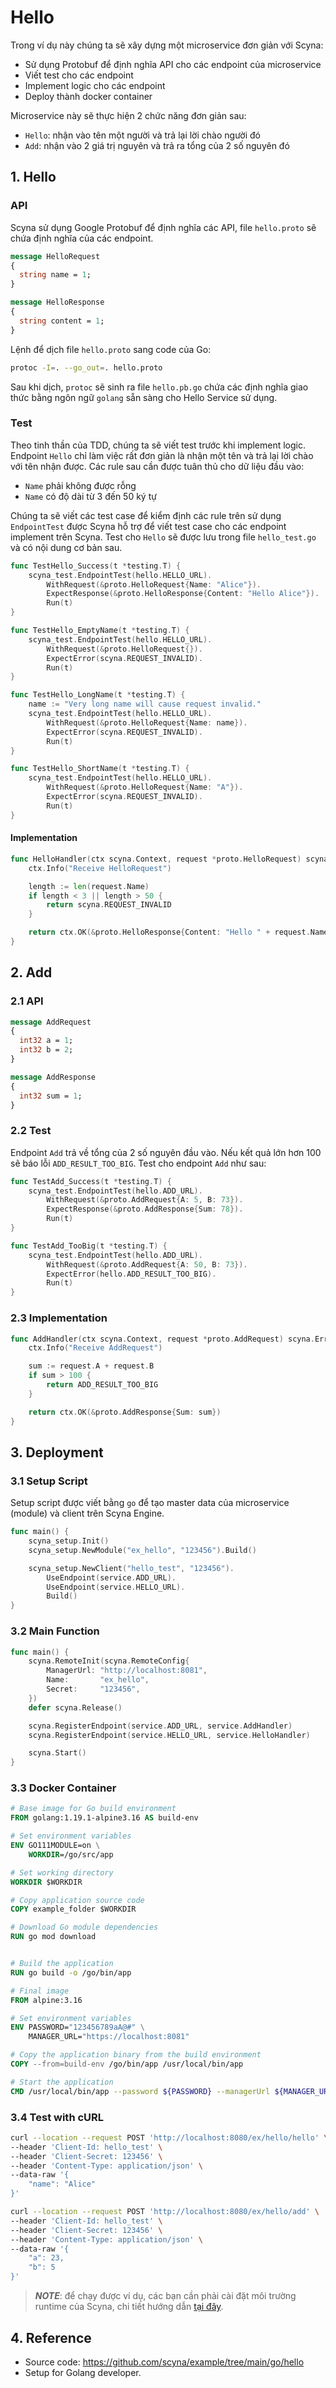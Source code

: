 # Hello

Trong ví dụ này chúng ta sẽ xây dựng một microservice đơn giản với Scyna:
- Sử dụng Protobuf để định nghĩa API cho các endpoint của microservice
- Viết test cho các endpoint
- Implement logic cho các endpoint
- Deploy thành docker container

Microservice này sẽ thực hiện 2 chức năng đơn giản sau:
- `Hello`: nhận vào tên một người và trả lại lời chào người đó
- `Add`: nhận vào 2 giá trị nguyên và trả ra tổng của 2 số nguyên đó

## 1. Hello

### API

Scyna sử dụng Google Protobuf để định nghĩa các API, file `hello.proto` sẽ chứa định nghĩa của các endpoint.

```protobuf
message HelloRequest
{
  string name = 1;
}

message HelloResponse 
{
  string content = 1;
}
```

Lệnh để dịch file `hello.proto` sang code của Go:

```bash
protoc -I=. --go_out=. hello.proto
```

Sau khi dịch, `protoc` sẽ sinh ra file `hello.pb.go` chứa các định nghĩa giao thức bằng ngôn ngữ `golang` sẵn sàng cho Hello Service sử dụng.

### Test

Theo tinh thần của TDD, chúng ta sẽ viết test trước khi implement logic. Endpoint `Hello` chỉ làm việc rất đơn giản là nhận một tên và trả lại lời chào với tên nhận được. Các rule sau cần được tuân thủ cho dữ liệu đầu vào:
- `Name` phải không được rỗng
- `Name` có độ dài từ 3 đến 50 ký tự

Chúng ta sẽ viết các test case để kiểm định các rule trên sử dụng `EndpointTest` được Scyna hỗ trợ để viết test case cho các endpoint implement trên Scyna. Test cho `Hello` sẽ được lưu trong file `hello_test.go` và có nội dung cơ bản sau.

```go
func TestHello_Success(t *testing.T) {
	scyna_test.EndpointTest(hello.HELLO_URL).
		WithRequest(&proto.HelloRequest{Name: "Alice"}).
		ExpectResponse(&proto.HelloResponse{Content: "Hello Alice"}).
		Run(t)
}

func TestHello_EmptyName(t *testing.T) {
	scyna_test.EndpointTest(hello.HELLO_URL).
		WithRequest(&proto.HelloRequest{}).
		ExpectError(scyna.REQUEST_INVALID).
		Run(t)
}

func TestHello_LongName(t *testing.T) {
	name := "Very long name will cause request invalid."
	scyna_test.EndpointTest(hello.HELLO_URL).
		WithRequest(&proto.HelloRequest{Name: name}).
		ExpectError(scyna.REQUEST_INVALID).
		Run(t)
}

func TestHello_ShortName(t *testing.T) {
	scyna_test.EndpointTest(hello.HELLO_URL).
		WithRequest(&proto.HelloRequest{Name: "A"}).
		ExpectError(scyna.REQUEST_INVALID).
		Run(t)
}
```

#### Implementation

```go
func HelloHandler(ctx scyna.Context, request *proto.HelloRequest) scyna.Error {
	ctx.Info("Receive HelloRequest")

	length := len(request.Name)
	if length < 3 || length > 50 {
		return scyna.REQUEST_INVALID
	}

	return ctx.OK(&proto.HelloResponse{Content: "Hello " + request.Name})
}
```

## 2. Add

### 2.1 API

```protobuf
message AddRequest
{
  int32 a = 1;
  int32 b = 2;
}

message AddResponse
{
  int32 sum = 1;
}
```

### 2.2 Test

Endpoint `Add` trả về tổng của 2 số nguyên đầu vào. Nếu kết quả lớn hơn 100 sẽ báo lỗi `ADD_RESULT_TOO_BIG`. Test cho endpoint `Add` như sau:

```go
func TestAdd_Success(t *testing.T) {
	scyna_test.EndpointTest(hello.ADD_URL).
		WithRequest(&proto.AddRequest{A: 5, B: 73}).
		ExpectResponse(&proto.AddResponse{Sum: 78}).
		Run(t)
}

func TestAdd_TooBig(t *testing.T) {
	scyna_test.EndpointTest(hello.ADD_URL).
		WithRequest(&proto.AddRequest{A: 50, B: 73}).
		ExpectError(hello.ADD_RESULT_TOO_BIG).
		Run(t)
}

```

### 2.3 Implementation

```go
func AddHandler(ctx scyna.Context, request *proto.AddRequest) scyna.Error {
	ctx.Info("Receive AddRequest")

	sum := request.A + request.B
	if sum > 100 {
		return ADD_RESULT_TOO_BIG
	}

	return ctx.OK(&proto.AddResponse{Sum: sum})
}
```

## 3. Deployment

### 3.1 Setup Script

Setup script được viết bằng `go` để tạo master data của microservice (module) và client trên Scyna Engine.

```go
func main() {
	scyna_setup.Init()
	scyna_setup.NewModule("ex_hello", "123456").Build()

	scyna_setup.NewClient("hello_test", "123456").
		UseEndpoint(service.ADD_URL).
		UseEndpoint(service.HELLO_URL).
		Build()
}
```

### 3.2 Main Function

```go
func main() {
	scyna.RemoteInit(scyna.RemoteConfig{
		ManagerUrl: "http://localhost:8081",
		Name:       "ex_hello",
		Secret:     "123456",
	})
	defer scyna.Release()

	scyna.RegisterEndpoint(service.ADD_URL, service.AddHandler)
	scyna.RegisterEndpoint(service.HELLO_URL, service.HelloHandler)

	scyna.Start()
}
```

### 3.3 Docker Container

```dockerfile
# Base image for Go build environment
FROM golang:1.19.1-alpine3.16 AS build-env

# Set environment variables
ENV GO111MODULE=on \
    WORKDIR=/go/src/app

# Set working directory
WORKDIR $WORKDIR

# Copy application source code
COPY example_folder $WORKDIR

# Download Go module dependencies
RUN go mod download


# Build the application
RUN go build -o /go/bin/app

# Final image
FROM alpine:3.16

# Set environment variables
ENV PASSWORD="123456789aA@#" \
    MANAGER_URL="https://localhost:8081"

# Copy the application binary from the build environment
COPY --from=build-env /go/bin/app /usr/local/bin/app

# Start the application
CMD /usr/local/bin/app --password ${PASSWORD} --managerUrl ${MANAGER_URL}
```

### 3.4 Test with cURL

```bash
curl --location --request POST 'http://localhost:8080/ex/hello/hello' \
--header 'Client-Id: hello_test' \
--header 'Client-Secret: 123456' \
--header 'Content-Type: application/json' \
--data-raw '{
    "name": "Alice"
}'
```

```bash
curl --location --request POST 'http://localhost:8080/ex/hello/add' \
--header 'Client-Id: hello_test' \
--header 'Client-Secret: 123456' \
--header 'Content-Type: application/json' \
--data-raw '{
    "a": 23,
    "b": 5
}'
```

> ***NOTE***: để chạy được ví dụ, các bạn cần phải cài đặt môi trường runtime của Scyna, chi tiết hướng dẫn [tại đây](./../getting-started.md).

## 4. Reference

- Source code: https://github.com/scyna/example/tree/main/go/hello
- Setup for Golang developer.
  